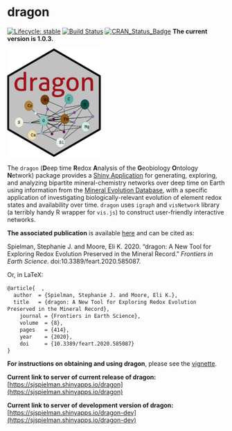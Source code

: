 
# dragon

[![Lifecycle:
stable](https://img.shields.io/badge/lifecycle-stable-green.svg)](https://www.tidyverse.org/lifecycle/#stable) 
[![Build Status](https://travis-ci.org/sjspielman/dragon.svg?branch=master)](https://travis-ci.org/sjspielman/dragon)
[![CRAN\_Status\_Badge](http://www.r-pkg.org/badges/version/dragon)](https://CRAN.R-project.org/package=dragon)
**The current version is 1.0.3.**


<img src="inst/app/www/favicon.ico" height="250"/>



The `dragon` (**D**eep time **R**edox **A**nalysis of the **G**eobiology **O**ntology **N**etwork) package provides a [Shiny Application](https://shiny.rstudio.com/) for generating, exploring, and analyzing bipartite mineral-chemistry networks over deep time on Earth using information from the [Mineral Evolution Database](https://rruff.info/ima/), with a specific application of investigating biologically-relevant evolution of element redox states and availability over time. `dragon` uses `igraph` and `visNetwork` library (a terribly handy R wrapper for `vis.js`) to construct user-friendly interactive networks. 

**The associated publication** is available [here](https://doi.org/10.3389/feart.2020.585087) and can be cited as:

Spielman, Stephanie J. and Moore, Eli K. 2020. “dragon: A New Tool for Exploring Redox Evolution Preserved in the Mineral Record.” *Frontiers in Earth Science*. doi:10.3389/feart.2020.585087.

Or, in LaTeX:
```
@article{  ,
  author  = {Spielman, Stephanie J. and Moore, Eli K.},   
  title   = {dragon: A New Tool for Exploring Redox Evolution Preserved in the Mineral Record},      
	journal = {Frontiers in Earth Science},      
	volume  = {8},    
	pages   = {414},
	year    = {2020},
	doi     = {10.3389/feart.2020.585087}
}
```

**For instructions on obtaining and using dragon**, please see the [vignette](http://htmlpreview.github.io/?https://github.com/sjspielman/dragon/blob/master/doc/dragon.html).

**Current link to server of current release of dragon:** [https://sjspielman.shinyapps.io/dragon](https://sjspielman.shinyapps.io/dragon)


**Current link to server of development version of dragon:** [https://sjspielman.shinyapps.io/dragon-dev](https://sjspielman.shinyapps.io/dragon-dev)


